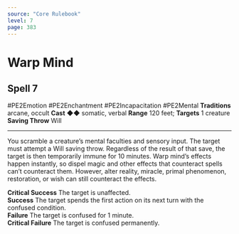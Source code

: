 ```yaml
---
source: "Core Rulebook"
level: 7
page: 383
---
```


# Warp Mind
## Spell 7
#PE2Emotion #PE2Enchantment #PE2Incapacitation #PE2Mental 
**Traditions** arcane, occult
**Cast** ◆◆ somatic, verbal
**Range** 120 feet; **Targets** 1 creature
**Saving Throw** Will

-----
You scramble a creature’s mental faculties and sensory input. The target must attempt a Will saving throw. Regardless of the result of that save, the target is then temporarily immune for 10 minutes. Warp mind’s effects happen instantly, so dispel magic and other effects that counteract spells can’t counteract them. However, alter reality, miracle, primal phenomenon, restoration, or wish can still counteract the effects.

**Critical Success** The target is unaffected.  
**Success** The target spends the first action on its next turn with the confused condition.  
**Failure** The target is confused for 1 minute.  
**Critical Failure** The target is confused permanently.